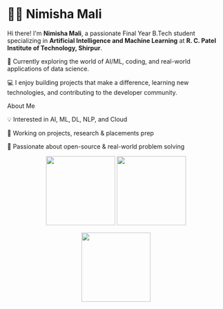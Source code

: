 # 👩‍💻 Nimisha Mali

Hi there! I'm **Nimisha Mali**, a passionate Final Year B.Tech student specializing in **Artificial Intelligence and Machine Learning** at **R. C. Patel Institute of Technology, Shirpur**.

🌱 Currently exploring the world of AI/ML, coding, and real-world applications of data science.

💻 I enjoy building projects that make a difference, learning new technologies, and contributing to the developer community.



About Me


💡 Interested in AI, ML, DL, NLP, and Cloud

🚀 Working on projects, research & placements prep

🌱 Passionate about open-source & real-world problem solving



<p align="center"> <img src="https://github-readme-stats.vercel.app/api?username=your-username&show_icons=true&theme=radical" height="160"/> <img src="https://github-readme-streak-stats.herokuapp.com/?user=your-username&theme=radical" height="160"/> </p> <p align="center"> <img src="https://github-readme-stats.vercel.app/api/top-langs/?username=your-username&layout=compact&theme=radical" height="160"/> </p>




